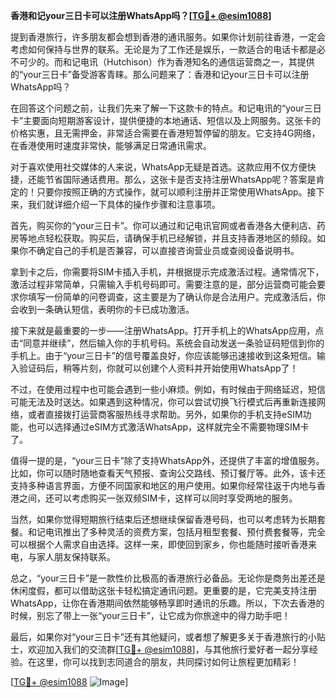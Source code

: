 **香港和记your三日卡可以注册WhatsApp吗？[[TG💪+ @esim1088](https://t.me/s/esim1088)]**

提到香港旅行，许多朋友都会想到香港的通讯服务。如果你计划前往香港，一定会考虑如何保持与世界的联系。无论是为了工作还是娱乐，一款适合的电话卡都是必不可少的。而和记电讯（Hutchison）作为香港知名的通信运营商之一，其提供的“your三日卡”备受游客青睐。那么问题来了：香港和记your三日卡可以注册WhatsApp吗？

在回答这个问题之前，让我们先来了解一下这款卡的特点。和记电讯的“your三日卡”主要面向短期游客设计，提供便捷的本地通话、短信以及上网服务。这张卡的价格实惠，且无需押金，非常适合需要在香港短暂停留的朋友。它支持4G网络，在香港使用时速度非常快，能够满足日常通讯需求。

对于喜欢使用社交媒体的人来说，WhatsApp无疑是首选。这款应用不仅方便快捷，还能节省国际通话费用。那么，这张卡是否支持注册WhatsApp呢？答案是肯定的！只要你按照正确的方式操作，就可以顺利注册并正常使用WhatsApp。接下来，我们就详细介绍一下具体的操作步骤和注意事项。

首先，购买你的“your三日卡”。你可以通过和记电讯官网或者香港各大便利店、药房等地点轻松获取。购买后，请确保手机已经解锁，并且支持香港地区的频段。如果你不确定自己的手机是否兼容，可以直接咨询营业员或查阅设备说明书。

拿到卡之后，你需要将SIM卡插入手机，并根据提示完成激活过程。通常情况下，激活过程非常简单，只需输入手机号码即可。需要注意的是，部分运营商可能会要求你填写一份简单的问卷调查，这主要是为了确认你是合法用户。完成激活后，你会收到一条确认短信，表明你的卡已成功激活。

接下来就是最重要的一步——注册WhatsApp。打开手机上的WhatsApp应用，点击“同意并继续”，然后输入你的手机号码。系统会自动发送一条验证码短信到你的手机上。由于“your三日卡”的信号覆盖良好，你应该能够迅速接收到这条短信。输入验证码后，稍等片刻，你就可以创建个人资料并开始使用WhatsApp了！

不过，在使用过程中也可能会遇到一些小麻烦。例如，有时候由于网络延迟，短信可能无法及时送达。如果遇到这种情况，你可以尝试切换飞行模式后再重新连接网络，或者直接拨打运营商客服热线寻求帮助。另外，如果你的手机支持eSIM功能，也可以选择通过eSIM方式激活WhatsApp，这样就完全不需要物理SIM卡了。

值得一提的是，“your三日卡”除了支持WhatsApp外，还提供了丰富的增值服务。比如，你可以随时随地查看天气预报、查询公交路线、预订餐厅等。此外，该卡还支持多种语言界面，方便不同国家和地区的用户使用。如果你经常往返于内地与香港之间，还可以考虑购买一张双频SIM卡，这样可以同时享受两地的服务。

当然，如果你觉得短期旅行结束后还想继续保留香港号码，也可以考虑转为长期套餐。和记电讯推出了多种灵活的资费方案，包括月租型套餐、预付费套餐等，完全可以根据个人需求自由选择。这样一来，即使回到家乡，你也能随时接听香港来电，与家人朋友保持联系。

总之，“your三日卡”是一款性价比极高的香港旅行必备品。无论你是商务出差还是休闲度假，都可以借助这张卡轻松搞定通讯问题。更重要的是，它完美支持注册WhatsApp，让你在香港期间依然能够畅享即时通讯的乐趣。所以，下次去香港的时候，别忘了带上一张“your三日卡”，让它成为你旅途中的得力助手吧！

最后，如果你对“your三日卡”还有其他疑问，或者想了解更多关于香港旅行的小贴士，欢迎加入我们的交流群[[TG💪+ @esim1088](https://t.me/s/esim1088)]，与其他旅行爱好者一起分享经验。在这里，你可以找到志同道合的朋友，共同探讨如何让旅程更加精彩！

[[TG💪+ @esim1088](https://t.me/s/esim1088) ![Image](https://i.postimg.cc/4NQfJmqS/Snipaste-2025-05-13-00-14-12.png)]